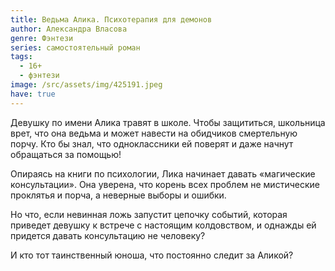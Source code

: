 ```yaml
---
title: Ведьма Алика. Психотерапия для демонов
author: Александра Власова
genre: Фэнтези
series: самостоятельный роман
tags:
  - 16+
  - фэнтези
image: /src/assets/img/425191.jpeg
have: true
---
```

Девушку по имени Алика травят в школе. Чтобы защититься, школьница врет, что она ведьма и может навести на обидчиков смертельную порчу. Кто бы знал, что одноклассники ей поверят и даже начнут обращаться за помощью!

Опираясь на книги по психологии, Лика начинает давать «магические консультации». Она уверена, что корень всех проблем не мистические проклятья и порча, а неверные выборы и ошибки.

Но что, если невинная ложь запустит цепочку событий, которая приведет девушку к встрече с настоящим колдовством, и однажды ей придется давать консультацию не человеку?

И кто тот таинственный юноша, что постоянно следит за Аликой?

